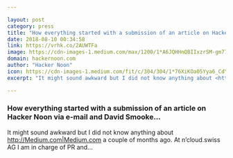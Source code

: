 ```yaml
---

layout: post
category: press
title: "How everything started with a submission of an article on Hacker Noon via e-mail and David Smooke…"
date: 2018-08-10 00:34:58
link: https://vrhk.co/2AUWTFa
image: https://cdn-images-1.medium.com/max/1200/1*A6JQHHnQBIIxzrSM-gm77g.jpeg
domain: hackernoon.com
author: "Hacker Noon"
icon: https://cdn-images-1.medium.com/fit/c/304/304/1*76XiKOa05Yya6_CdYX8pVg.jpeg
excerpt: "It might sound awkward but I did not know anything about <http://Medium.com|Medium.com> a couple of months ago. At n’cloud.swiss AG I am in charge of PR and…"

---
```


### How everything started with a submission of an article on Hacker Noon via e-mail and David Smooke…

It might sound awkward but I did not know anything about <http://Medium.com|Medium.com> a couple of months ago. At n’cloud.swiss AG I am in charge of PR and…
